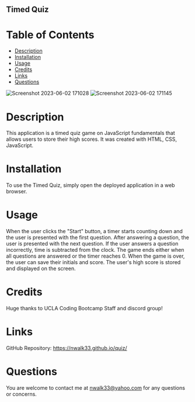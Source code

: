 ## Timed Quiz

# Table of Contents 
- [Description](#description)
- [Installation](#installation)
- [Usage](#usage)
- [Credits](#credits)
- [Links](#links)
- [Questions](#questions)

![Screenshot 2023-06-02 171028](https://github.com/nwalk33/quiz/assets/124389890/c10a05b5-5932-4cdc-b4f9-d304350211e2)
![Screenshot 2023-06-02 171145](https://github.com/nwalk33/quiz/assets/124389890/dba3a7b9-2ae7-4659-8903-bac38cb85ea0)

# Description <a name="description"></a>
This application is a timed quiz game on JavaScript fundamentals that allows users to store their high scores. It was created with HTML, CSS, JavaScript.

# Installation <a name="installation"></a>
To use the Timed Quiz, simply open the deployed application in a web browser.

# Usage <a name="usage"></a>
When the user clicks the "Start" button, a timer starts counting down and the user is presented with the first question. After answering a question, the user is presented with the next question. If the user answers a question incorrectly, time is subtracted from the clock. The game ends either when all questions are answered or the timer reaches 0. When the game is over, the user can save their initials and score. The user's high score is stored and displayed on the screen.

# Credits <a name="credits"></a>
Huge thanks to UCLA Coding Bootcamp Staff and discord group!

# Links <a name="links"></a>
GitHub Repository: https://nwalk33.github.io/quiz/

# Questions <a name="questions"></a>
You are welcome to contact me at nwalk33@yahoo.com for any questions or concerns.
